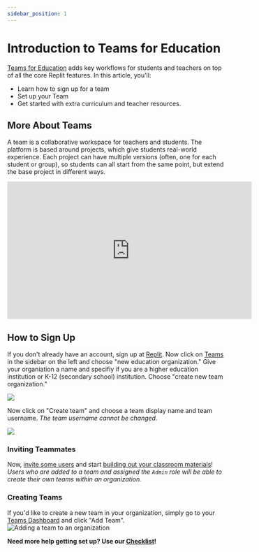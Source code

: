```yaml
---
sidebar_position: 1
---
```


# Introduction to Teams for Education

[Teams for Education](https://replit.com/teams-for-education) adds key workflows for students and teachers on top of all the core Replit features. In this article, you'll:
 * Learn how to sign up for a team
 * Set up your Team 
 * Get started with extra curriculum and teacher resources.

## More About Teams

A team is a collaborative workspace for teachers and students. The platform is based around projects, which give students real-world experience. Each project can have multiple versions (often, one for each student or group), so students can all start from the same point, but extend the base project in different ways.

<iframe width="560" height="315" src="https://www.youtube.com/embed/NJjDFJbUzdM" title="Intro to Teams for Education" frameborder="0" allow="accelerometer; autoplay; clipboard-write; encrypted-media; gyroscope; picture-in-picture" allowfullscreen></iframe>

## How to Sign Up

If you don't already have an account, sign up at [Replit](https://replit.com). Now click on [Teams](https://replit.com/teams) in the sidebar on the left and choose "new education organization." Give your organiation a name and specifiy if you are a higher education institution or K-12 (secondary school) institution. Choose "create new team organization."

![](https://replit-docs-images.util.repl.co/images/teamsForEducation/intro/neweduorg.png)


Now click on "Create team" and choose a team display name and team username. *The team username cannot be changed.*

![](https://replit-docs-images.util.repl.co/images/teamsForEducation/intro/teamname.png)

### Inviting Teammates
Now, [invite some users](/teams-edu/inviting-teachers-students) and start [building out your classroom materials](creating-projects-assignments)! 
*Users who are added to a team and assigned the `Admin` role will be able to create their own teams within an organization.*



### Creating Teams 
If you'd like to create a new team in your organization, simply go to your [Teams Dashboard](https://replit.com/teams) and click "Add Team". 
![Adding a team to an organization](https://replit-docs-images.util.repl.co/images/teamsForEducation/add_team.gif)


**Need more help getting set up? Use our [Checklist](teams-edu-checklist)!**
